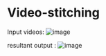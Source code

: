 # Video-stitching
Input videos:
![image](https://user-images.githubusercontent.com/72903849/233339466-9bdb0421-0ee4-42bf-82af-d9d09c4bef10.png)

resultant output :
![image](https://user-images.githubusercontent.com/72903849/233339291-039540bf-f677-4c39-a6e6-f4286aa2da5e.png)
